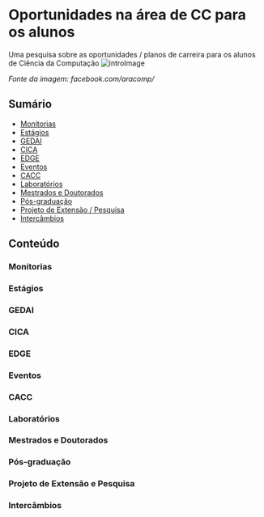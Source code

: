 # Oportunidades na área de CC para os alunos
Uma pesquisa sobre as oportunidades / planos de carreira para os alunos de Ciência da Computação
![introImage](https://scontent.fmcz1-1.fna.fbcdn.net/v/t31.18172-8/1009119_647771418585599_1290761362_o.jpg?_nc_cat=107&ccb=1-5&_nc_sid=973b4a&_nc_ohc=6VSA3pA6dkYAX8Azryu&_nc_ht=scontent.fmcz1-1.fna&oh=c3a46fd48fe79a28f81403ccadb50f84&oe=61C7FB6D)

*Fonte da imagem: facebook.com/aracomp/*

## Sumário
  - [Monitorias](#monitorias)
  - [Estágios](#estágios)
  - [GEDAI](#gedai)
  - [CICA](#cica)
  - [EDGE](#edge)
  - [Eventos](#eventos)
  - [CACC](#cacc)
  - [Laboratórios](#laboratórios)
  - [Mestrados e Doutorados](#mestrados-e-doutorados)
  - [Pós-graduação](#pós-graduação)
  - [Projeto de Extensão / Pesquisa](#projeto-de-extensão-e-pesquisa)
  - [Intercâmbios](#intercâmbios)

## Conteúdo
### Monitorias
### Estágios
### GEDAI
### CICA
### EDGE
### Eventos
### CACC
### Laboratórios
### Mestrados e Doutorados
### Pós-graduação
### Projeto de Extensão e Pesquisa
### Intercâmbios
